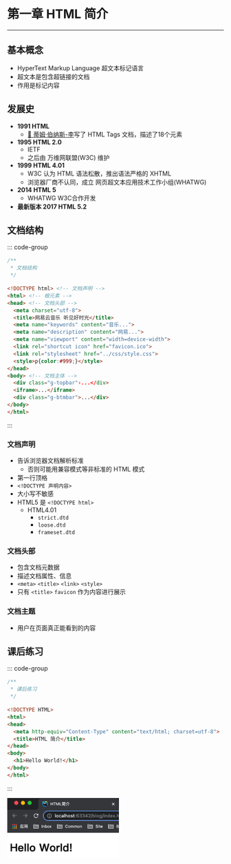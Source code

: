 # 第一章 HTML 简介

---

<Badge type="tip" text="html" />

## 基本概念

* HyperText Markup Language 超文本标记语言
* 超文本是包含超链接的文档
* 作用是标记内容

## 发展史

* **1991 HTML**
  * [📎 蒂姆·伯纳斯-李](https://zh.wikipedia.org/wiki/%E8%92%82%E5%A7%86%C2%B7%E4%BC%AF%E7%BA%B3%E6%96%AF-%E6%9D%8E)写了 HTML Tags 文档，描述了18个元素
* **1995 HTML 2.0**
  * IETF
  * 之后由 万维网联盟(W3C) 维护
* **1999 HTML 4.01**
  * W3C 认为 HTML 语法松散，推出语法严格的 XHTML
  * 浏览器厂商不认同，成立 网页超文本应用技术工作小组(WHATWG)
* **2014 HTML 5**
  * WHATWG W3C合作开发
* **最新版本 2017 HTML 5.2**

## 文档结构

::: code-group
```js :no-line-numbers [index.js]
/**
 * 文档结构
 */
```
``` html [index.html]
<!DOCTYPE html> <!-- 文档声明 -->
<html> <!-- 根元素 -->
<head> <!-- 文档头部 -->
  <meta charset="utf-8">
  <title>网易云音乐 听见好时光</title>
  <meta name="keywords" content="音乐...">
  <meta name="description" content="网易...">
  <meta name="viewport" content="width=device-width">
  <link rel="shortcut icon" href="favicon.ico">
  <link rel="stylesheet" href="../css/style.css">
  <style>p{color:#999;}</style>
</head>
<body> <!-- 文档主体 -->
  <div class="g-topbar"›...</div>
  <iframe>...</iframe>
  <div class="g-btmbar">...</div>
</body>
</html>
```
:::

### 文档声明

* 告诉浏览器文档解析标准
  * 否则可能用兼容模式等非标准的 HTML 模式
* 第一行顶格
* `<!DOCTYPE 声明内容>`
* 大小写不敏感
* HTML5 是 `<!DOCTYPE html>`
  * HTML4.01
    * `strict.dtd`
    * `loose.dtd`
    * `frameset.dtd`

### 文档头部

* 包含文档元数据
* 描述文档属性、信息
* `<meta>` `<title>` `<link>` `<style>`
* 只有 `<title>` `favicon` 作为内容进行展示

### 文档主题

* 用户在页面真正能看到的内容

## 课后练习

::: code-group
```js :no-line-numbers [index.js]
/**
 * 课后练习
 */
```
``` html [index.html]
<!DOCTYPE HTML>
<html>
<head>
  <meta http-equiv="Content-Type" content="text/html; charset=utf-8">
  <title>HTML 简介</title>
</head>
<body>
  <h1>Hello World!</h1>
</body>
</html>
```
:::

<img src="assets/introduction-test.png" width="260" alt="HTML 简介 课后练习">